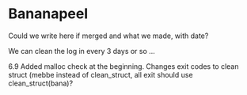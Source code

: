 # Bananapeel
Could we write here if merged and what we made, with date?

We can clean the log in every 3 days or so ...

6.9 Added malloc check at the beginning. Changes exit codes to clean struct (mebbe instead of clean_struct, all exit should use clean_struct(bana)?
